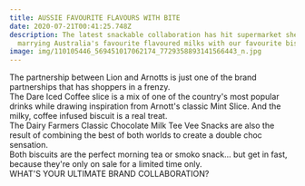 ```yaml
---
title: AUSSIE FAVOURITE FLAVOURS WITH BITE
date: 2020-07-21T00:41:25.748Z
description: The latest snackable collaboration has hit supermarket shelves
  marrying Australia's favourite flavoured milks with our favourite biscuits.
image: img/110105446_569451017062174_7729358893141566443_n.jpg
---
```

The partnership between Lion and Arnotts is just one of the brand partnerships that has shoppers in a frenzy.\
The Dare Iced Coffee slice is a mix of one of the country's most popular drinks while drawing inspiration from Arnott's classic Mint Slice. And the milky, coffee infused biscuit is a real treat.\
The Dairy Farmers Classic Chocolate Milk Tee Vee Snacks are also the result of combining the best of both worlds to create a double choc sensation.\
Both biscuits are the perfect morning tea or smoko snack... but get in fast, because they're only on sale for a limited time only.\
WHAT'S YOUR ULTIMATE BRAND COLLABORATION?